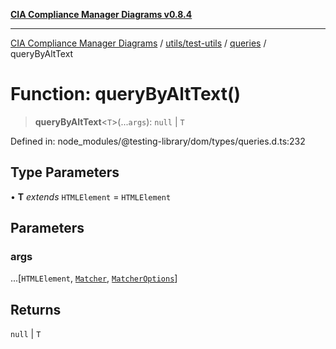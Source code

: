 [**CIA Compliance Manager Diagrams v0.8.4**](../../../../../README.md)

***

[CIA Compliance Manager Diagrams](../../../../../modules.md) / [utils/test-utils](../../../README.md) / [queries](../README.md) / queryByAltText

# Function: queryByAltText()

> **queryByAltText**\<`T`\>(...`args`): `null` \| `T`

Defined in: node\_modules/@testing-library/dom/types/queries.d.ts:232

## Type Parameters

• **T** *extends* `HTMLElement` = `HTMLElement`

## Parameters

### args

...\[`HTMLElement`, [`Matcher`](../../../type-aliases/Matcher.md), [`MatcherOptions`](../../../interfaces/MatcherOptions.md)\]

## Returns

`null` \| `T`

